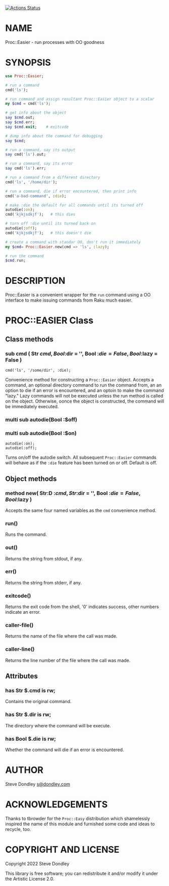 [![Actions Status](https://github.com/sdondley/Proc-Easier/actions/workflows/test.yml/badge.svg)](https://github.com/sdondley/Proc-Easier/actions)

NAME
====

Proc::Easier - run processes with OO goodness

SYNOPSIS
========

```raku
use Proc::Easier;

# run a command
cmd('ls');

# run command and assign resultant Proc::Easier object to a scalar
my $cmd = cmd('ls');

# get info about the object
say $cmd.out;
say $cmd.err;
say $cmd.exit;    # exitcode

# dump info about the command for debugging
say $cmd;

# run a command, say its output
say cmd('ls').out;

# run a command, say its error
say cmd('ls').err;

# run a command from a different directory
cmd('ls', '/home/dir');

# run a command, die if error encountered, then print info
cmd('a-bad-command', :die);

# make :die the default for all commands until its turned off
autodie(:on);
cmd('kjkjsdkjf');   # this dies

# turn off :die until its turned back on
autodie(:off);
cmd('kjkjsdkjf');   # this doesn't die

# create a command with standar OO, don't run it immediately
my $cmd= Proc::Easier.new(cmd => 'ls', :lazy);

# run the command
$cmd.run;
```

DESCRIPTION
===========

Proc::Easier is a convenient wrapper for the `run` command using a OO interface to make issuing commands from Raku much easier.

PROC::EASIER Class
==================

Class methods
-------------

### sub cmd ( Str $cmd, Bool :$dir = '', Bool :$die = False, Bool :$lazy = False )

    cmd('ls', '/some/dir', :die);

Convenience method for constructing a `Proc::Easier` object. Accepts a command, an optional directory command to run the command from, an an option to die if an error is encountered, and an optoin to make the command "lazy." Lazy commands will not be executed unless the run method is called on the object. Otherwise, oonce the object is constructed, the command will be immediately executed.

### multi sub autodie(Bool :$off)

### multi sub autodie(Bool :$on)

    autodie(:on);
    autodie(:off);

Turns on/off the autodie switch. All subsequent `Proc::Easier` commands will behave as if the `:die` feature has been turned on or off. Default is off.

Object methods
--------------

### method new( Str:D :$cmd, Str :$dir = '', Bool :$die = False, Bool :$lazy )

Accepts the same four named variables as the `cmd` convenience method.

### run()

Runs the command.

### out()

Returns the string from stdout, if any.

### err()

Returns the string from stderr, if any.

### exitcode()

Returns the exit code from the shell, '0' indicates success, other numbers indicate an error.

### caller-file()

Returns the name of the file where the call was made.

### caller-line()

Returns the line number of the file where the call was made.

Attributes
----------

### has Str $.cmd is rw;

Contains the original command.

### has Str $.dir is rw;

The directory where the command will be execute.

### has Bool $.die is rw;

Whether the command will die if an error is encountered.

AUTHOR
======

Steve Dondley <s@dondley.com>

ACKNOWLEDGEMENTS
================

Thanks to tbrowder for the `Proc::Easy` distribution which shamelessly inspired the name of this module and furnished some code and ideas to recycle, too.

COPYRIGHT AND LICENSE
=====================

Copyright 2022 Steve Dondley

This library is free software; you can redistribute it and/or modify it under the Artistic License 2.0.

